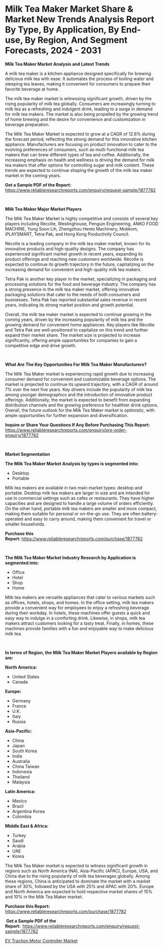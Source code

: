 <p><h1>Milk Tea Maker Market Share & Market New Trends Analysis Report By Type, By Application, By End-use, By Region, And Segment Forecasts, 2024 - 2031</h1></p><p><strong>Milk Tea Maker Market Analysis and Latest Trends</strong></p>
<p><p>A milk tea maker is a kitchen appliance designed specifically for brewing delicious milk tea with ease. It automates the process of boiling water and steeping tea leaves, making it convenient for consumers to prepare their favorite beverage at home.</p><p>The milk tea maker market is witnessing significant growth, driven by the rising popularity of milk tea globally. Consumers are increasingly turning to milk tea as a refreshing and indulgent drink, leading to a surge in demand for milk tea makers. The market is also being propelled by the growing trend of home brewing and the desire for convenience and customization in beverage preparation.</p><p>The Milk Tea Maker Market is expected to grow at a CAGR of 12.6% during the forecast period, reflecting the strong demand for this innovative kitchen appliance. Manufacturers are focusing on product innovation to cater to the evolving preferences of consumers, such as multi-functional milk tea makers that can brew different types of tea and coffee. Additionally, the increasing emphasis on health and wellness is driving the demand for milk tea makers that offer options for controlling sugar and milk content. These trends are expected to continue shaping the growth of the milk tea maker market in the coming years.</p></p>
<p><strong>Get a Sample PDF of the Report:&nbsp;</strong> <a href="https://www.reliableresearchreports.com/enquiry/request-sample/1877782">https://www.reliableresearchreports.com/enquiry/request-sample/1877782</a></p>
<p>&nbsp;</p>
<p><strong>Milk Tea Maker Major Market Players</strong></p>
<p><p>The Milk Tea Maker Market is highly competitive and consists of several key players including Récolte, Westinghouse, Penguin Engineering, ANKO FOOD MACHINE, Yung Soon Lih, Zhengzhou Hento Machinery, Mokkom, iPLAYSMART, Tetra Pak, and Hong Kong Productivity Council.</p><p>Récolte is a leading company in the milk tea maker market, known for its innovative products and high-quality designs. The company has experienced significant market growth in recent years, expanding its product offerings and reaching new customers worldwide. Récolte is expected to continue its growth trajectory in the future, capitalizing on the increasing demand for convenient and high-quality milk tea makers.</p><p>Tetra Pak is another key player in the market, specializing in packaging and processing solutions for the food and beverage industry. The company has a strong presence in the milk tea maker market, offering innovative packaging solutions that cater to the needs of both consumers and businesses. Tetra Pak has reported substantial sales revenue in recent years, indicating its strong market position and growth potential.</p><p>Overall, the milk tea maker market is expected to continue growing in the coming years, driven by the increasing popularity of milk tea and the growing demand for convenient home appliances. Key players like Récolte and Tetra Pak are well-positioned to capitalize on this trend and further expand their market share. The market size is projected to increase significantly, offering ample opportunities for companies to gain a competitive edge and drive growth.</p></p>
<p>&nbsp;</p>
<p><strong>What Are The Key Opportunities For Milk Tea Maker Manufacturers?</strong></p>
<p><p>The Milk Tea Maker market is experiencing rapid growth due to increasing consumer demand for convenient and customizable beverage options. The market is projected to continue its upward trajectory, with a CAGR of around 7% over the next five years. Key drivers include the popularity of milk tea among younger demographics and the introduction of innovative product offerings. Additionally, the market is expected to benefit from expanding distribution channels and the growing preference for healthier drink options. Overall, the future outlook for the Milk Tea Maker market is optimistic, with ample opportunities for further expansion and diversification.</p></p>
<p><strong>Inquire or Share Your Questions If Any Before Purchasing This Report:</strong> <a href="https://www.reliableresearchreports.com/enquiry/pre-order-enquiry/1877782">https://www.reliableresearchreports.com/enquiry/pre-order-enquiry/1877782</a></p>
<p>&nbsp;</p>
<p><strong>Market Segmentation</strong></p>
<p><strong>The Milk Tea Maker Market Analysis by types is segmented into:</strong></p>
<p><ul><li>Desktop</li><li>Portable</li></ul></p>
<p><p>Milk tea makers are available in two main market types: desktop and portable. Desktop milk tea makers are larger in size and are intended for use in commercial settings such as cafes or restaurants. They have higher capacities and are designed to handle a large volume of orders efficiently. On the other hand, portable milk tea makers are smaller and more compact, making them suitable for personal or on-the-go use. They are often battery-operated and easy to carry around, making them convenient for travel or smaller households.</p></p>
<p><strong>Purchase this Report:&nbsp;</strong><a href="https://www.reliableresearchreports.com/purchase/1877782">https://www.reliableresearchreports.com/purchase/1877782</a></p>
<p>&nbsp;</p>
<p><strong>The Milk Tea Maker Market Industry Research by Application is segmented into:</strong></p>
<p><ul><li>Office</li><li>Hotel</li><li>Shop</li><li>Home</li></ul></p>
<p><p>Milk tea makers are versatile appliances that cater to various markets such as offices, hotels, shops, and homes. In the office setting, milk tea makers provide a convenient way for employees to enjoy a refreshing beverage during their workday. In hotels, these machines offer guests a quick and easy way to indulge in a comforting drink. Likewise, in shops, milk tea makers attract customers looking for a tasty treat. Finally, in homes, these machines provide families with a fun and enjoyable way to make delicious milk tea.</p></p>
<p>&nbsp;</p>
<p><strong>In terms of Region, the Milk Tea Maker Market Players available by Region are:</strong></p>
<p>
    <p> <strong> North America: </strong>
        <ul>
            <li>United States</li>
            <li>Canada</li>
        </ul>
        </p> 
    <p> <strong> Europe: </strong>
        <ul>
            <li>Germany</li>
            <li>France</li>
            <li>U.K.</li>
            <li>Italy</li>
            <li>Russia</li>
        </ul>
        </p> 
    <p> <strong> Asia-Pacific: </strong>
        <ul>
            <li>China</li>
            <li>Japan</li>
            <li>South Korea</li>
            <li>India</li>
            <li>Australia</li>
            <li>China Taiwan</li>
            <li>Indonesia</li>
            <li>Thailand</li>
            <li>Malaysia</li>
        </ul>
        </p> 
    <p> <strong> Latin America: </strong>
        <ul>
            <li>Mexico</li>
            <li>Brazil</li>
            <li>Argentina Korea</li>
            <li>Colombia</li>
        </ul>
        </p> 
    <p> <strong> Middle East & Africa: </strong>
        <ul>
            <li>Turkey</li>
            <li>Saudi</li>
            <li>Arabia</li>
            <li>UAE</li>
            <li>Korea</li>
        </ul>
    </p>
    </p>
<p><p>The Milk Tea Maker market is expected to witness significant growth in regions such as North America (NA), Asia-Pacific (APAC), Europe, USA, and China due to the rising popularity of milk tea beverages globally. Among these regions, China is anticipated to dominate the market with a market share of 30%, followed by the USA with 25% and APAC with 20%. Europe and North America are expected to hold respective market shares of 15% and 10% in the Milk Tea Maker market.</p></p>
<p><strong>Purchase this Report: </strong><a href="https://www.reliableresearchreports.com/purchase/1877782">https://www.reliableresearchreports.com/purchase/1877782</a></p>
<p>&nbsp;<strong>Get a Sample PDF of the Report:&nbsp;&nbsp;</strong><a href="https://www.reliableresearchreports.com/enquiry/request-sample/1877782">https://www.reliableresearchreports.com/enquiry/request-sample/1877782</a></p>
<p><strong></strong></p>
<p><p><a href="https://silk-columnist-571.notion.site/EV-Traction-Motor-Controller-Market-Analysis-Examines-its-Scope-on-Growth-Opportunities-and-Forecas-d134c372e33e4707bfef8c342f4c4e56">EV Traction Motor Controller Market</a></p></p>